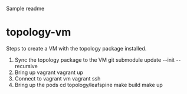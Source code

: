 Sample readme
# topology-vm

Steps to create a VM with the topology package installed.
1. Sync the topology package to the VM
git submodule update --init --recursive
2. Bring up vagrant
vagrant up
3. Connect to vagrant vm
vagrant ssh
4. Bring up the pods
cd topology/leafspine
make build
make up


